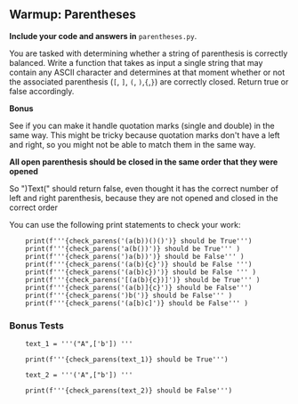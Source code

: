## Warmup: Parentheses

**Include your code and answers in** `parentheses.py`.

You are tasked with determining whether a string of parenthesis is correctly balanced.  Write a function that takes as input a single string that may contain any ASCII character and determines at that moment whether or not the associated parenthesis (`[`, `]`, `(`, `)`,`{`,`}`) are correctly closed.  Return true or false accordingly.

**Bonus**

See if you can make it handle quotation marks (single and double) in the same way. This might be tricky because quotation marks don't have a left and right, so you might not be able to match them in the same way.

__All open parenthesis should be closed in the same order that they were opened__

So ")Text(" should return false, even thought it has the correct number of left and right parenthesis, because they are not opened and closed in the correct order


You can use the following print statements to check your work:

```
    print(f'''{check_parens('(a(b))()()')} should be True''')
    print(f'''{check_parens('a(b())')} should be True''' ) 
    print(f'''{check_parens(')a(b))')} should be False''' )
    print(f'''{check_parens('(a(b){c}')} should be False ''') 
    print(f'''{check_parens('(a(b)c})')} should be False ''' ) 
    print(f'''{check_parens('[(a(b){c})]')} should be True''' ) 
    print(f'''{check_parens('(a(b)]{c}')} should be False''')
    print(f'''{check_parens(')b(')} should be False''' )
    print(f'''{check_parens('(a[b)c]')} should be False''' ) 
```


### Bonus Tests

```
    text_1 = '''("A",['b']) '''

    print(f'''{check_parens(text_1)} should be True''')

    text_2 = '''('A",["b']) '''

    print(f'''{check_parens(text_2)} should be False''')
```